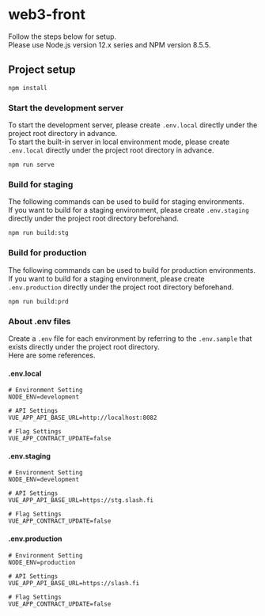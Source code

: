 # web3-front
Follow the steps below for setup.  
Please use Node.js version 12.x series and NPM version 8.5.5.

## Project setup
```
npm install
```

### Start the development server
To start the development server, please create `.env.local` directly under the project root directory in advance.  
To start the built-in server in local environment mode, please create `.env.local` directly under the project root directory in advance.
```
npm run serve
```

### Build for staging
The following commands can be used to build for staging environments.  
If you want to build for a staging environment, please create `.env.staging` directly under the project root directory beforehand.
```
npm run build:stg
```

### Build for production
The following commands can be used to build for production environments.  
If you want to build for a staging environment, please create `.env.production` directly under the project root directory beforehand.
```
npm run build:prd
```

### About .env files
Create a `.env` file for each environment by referring to the `.env.sample` that exists directly under the project root directory.  
Here are some references.

#### .env.local
```
# Environment Setting
NODE_ENV=development

# API Settings
VUE_APP_API_BASE_URL=http://localhost:8082

# Flag Settings
VUE_APP_CONTRACT_UPDATE=false
```
#### .env.staging
```
# Environment Setting
NODE_ENV=development

# API Settings
VUE_APP_API_BASE_URL=https://stg.slash.fi

# Flag Settings
VUE_APP_CONTRACT_UPDATE=false
```

#### .env.production
```
# Environment Setting
NODE_ENV=production

# API Settings
VUE_APP_API_BASE_URL=https://slash.fi

# Flag Settings
VUE_APP_CONTRACT_UPDATE=false
```

